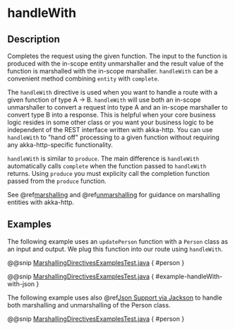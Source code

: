 <a id="handlewith-java"></a>
# handleWith

## Description

Completes the request using the given function. The input to the function is produced with
the in-scope entity unmarshaller and the result value of the function is marshalled with
the in-scope marshaller.  `handleWith` can be a convenient method combining `entity` with
`complete`.

The `handleWith` directive is used when you want to handle a route with a given function of
type A -> B.  `handleWith` will use both an in-scope unmarshaller to convert a request into 
type A and an in-scope marshaller to convert type B into a response. This is helpful when your 
core business logic resides in some other class or you want your business logic to be independent
of the REST interface written with akka-http. You can use `handleWith` to "hand off" processing
to a given function without requiring any akka-http-specific functionality.

`handleWith` is similar to `produce`.  The main difference is `handleWith` automatically
calls `complete` when the function passed to `handleWith` returns. Using `produce` you
must explicity call the completion function passed from the `produce` function.

See @ref[marshalling](../../../common/marshalling.md#http-marshalling-java) and @ref[unmarshalling](../../../common/unmarshalling.md#http-unmarshalling-java) for guidance
on marshalling entities with akka-http.

## Examples

The following example uses an `updatePerson` function with a `Person` class as an input and output. We plug this function into our route using `handleWith`.

@@snip [MarshallingDirectivesExamplesTest.java](../../../../../../../test/java/docs/http/javadsl/server/directives/MarshallingDirectivesExamplesTest.java) { #person }

@@snip [MarshallingDirectivesExamplesTest.java](../../../../../../../test/java/docs/http/javadsl/server/directives/MarshallingDirectivesExamplesTest.java) { #example-handleWith-with-json }

The following example uses also @ref[Json Support via Jackson](../../../common/json-support.md#json-jackson-support-java) to handle both marshalling and unmarshalling of the Person class.

@@snip [MarshallingDirectivesExamplesTest.java](../../../../../../../test/java/docs/http/javadsl/server/directives/MarshallingDirectivesExamplesTest.java) { #person }